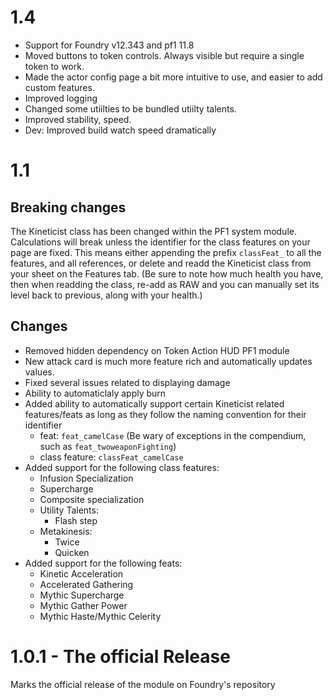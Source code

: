 # 1.4

- Support for Foundry v12.343 and pf1 11.8
- Moved buttons to token controls. Always visible but require a single token to work.
- Made the actor config page a bit more intuitive to use, and easier to add custom features.
- Improved logging
- Changed some utiilties to be bundled utiilty talents.
- Improved stability, speed.
- Dev: Improved build watch speed dramatically

# 1.1

## Breaking changes

The Kineticist class has been changed within the PF1 system module.  Calculations will break unless the identifier for the class features on your page are fixed.  This means either appending the prefix `classFeat_` to all the features, and all references, or delete and readd the Kineticist class from your sheet on the Features tab.  (Be sure to note how much health you have, then when readding the class, re-add as RAW and you can manually set its level back to previous, along with your health.)

## Changes
- Removed hidden dependency on Token Action HUD PF1 module
- New attack card is much more feature rich and automatically updates values.
- Fixed several issues related to displaying damage
- Ability to automaticlaly apply burn
- Added ability to automatically support certain Kineticist related features/feats as long as they follow the naming convention for their identifier
  - feat: `feat_camelCase` (Be wary of exceptions in the compendium, such as `feat_twoweaponFighting`)
  - class feature: `classFeat_camelCase`
- Added support for the following class features:
  - Infusion Specialization
  - Supercharge
  - Composite specialization
  - Utility Talents:
    - Flash step
  - Metakinesis:
    - Twice
    - Quicken
- Added support for the following feats:
  - Kinetic Acceleration
  - Accelerated Gathering
  - Mythic Supercharge
  - Mythic Gather Power
  - Mythic Haste/Mythic Celerity



# 1.0.1 - The official Release

Marks the official release of the module on Foundry's repository
